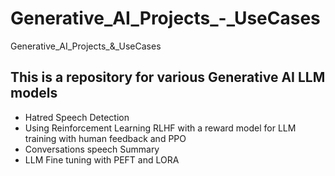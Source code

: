# Generative_AI_Projects_-_UseCases
Generative_AI_Projects_&amp;_UseCases

## This is a repository for various Generative AI LLM models 
 - Hatred Speech Detection
 - Using Reinforcement Learning RLHF with a reward model for LLM training with human feedback and PPO 
 - Conversations speech Summary
 - LLM Fine tuning with PEFT and LORA
